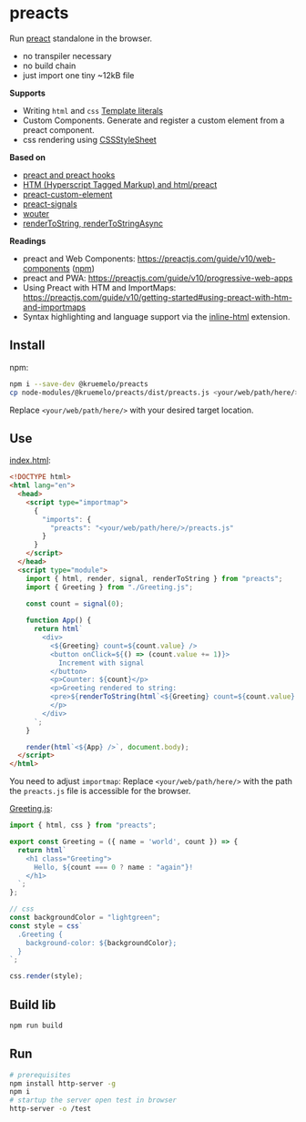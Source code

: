 # preacts

Run [preact](https://github.com/preactjs/preact) standalone in the browser.

- no transpiler necessary
- no build chain
- just import one tiny ~12kB file

**Supports**

- Writing `html` and `css` [Template literals](https://developer.mozilla.org/en-US/docs/Web/JavaScript/Reference/Template_literals)
- Custom Components. Generate and register a custom element from a preact component.
- css rendering using [CSSStyleSheet](https://web.dev/articles/constructable-stylesheets)

**Based on**

- [preact and preact hooks](https://github.com/preactjs/preact)
- [HTM (Hyperscript Tagged Markup) and html/preact](https://github.com/developit/htm)
- [preact-custom-element](https://github.com/preactjs/preact-custom-element)
- [preact-signals](https://github.com/preactjs/signals)
- [wouter](https://www.npmjs.com/package/wouter-preact)
- [renderToString, renderToStringAsync](https://github.com/preactjs/preact-render-to-string)

**Readings**

- preact and Web Components: <https://preactjs.com/guide/v10/web-components> ([npm](https://www.npmjs.com/package/preact-custom-element))
- preact and PWA: <https://preactjs.com/guide/v10/progressive-web-apps>
- Using Preact with HTM and ImportMaps: <https://preactjs.com/guide/v10/getting-started#using-preact-with-htm-and-importmaps>
- Syntax highlighting and language support via the [inline-html](https://marketplace.visualstudio.com/items?itemName=pushqrdx.inline-html) extension.

## Install

npm:

```bash
npm i --save-dev @kruemelo/preacts
cp node-modules/@kruemelo/preacts/dist/preacts.js <your/web/path/here/>preacts.js
```

Replace `<your/web/path/here/>` with your desired target location.

## Use

[index.html](./test/index.html):

```html
<!DOCTYPE html>
<html lang="en">
  <head>
    <script type="importmap">
      {
        "imports": {
          "preacts": "<your/web/path/here/>/preacts.js"
        }
      }
    </script>    
  </head>
  <script type="module">
    import { html, render, signal, renderToString } from "preacts";
    import { Greeting } from "./Greeting.js";
  
    const count = signal(0);

    function App() {
      return html`
        <div>
          <${Greeting} count=${count.value} />
          <button onClick=${() => (count.value += 1)}>
            Increment with signal
          </button>
          <p>Counter: ${count}</p>
          <p>Greeting rendered to string: 
          <pre>${renderToString(html`<${Greeting} count=${count.value} />`)}</pre>
          </p>
        </div>
      `;
    }

    render(html`<${App} />`, document.body);
  </script>
</html>
```

You need to adjust `importmap`: Replace `<your/web/path/here/>` with the path the `preacts.js` file is accessible for the browser.

[Greeting.js](./test/Greeting.js):

```js
import { html, css } from "preacts";

export const Greeting = ({ name = 'world', count }) => {
  return html`
    <h1 class="Greeting">
      Hello, ${count === 0 ? name : "again"}!
    </h1>
  `;
};

// css
const backgroundColor = "lightgreen";
const style = css`
  .Greeting {
    background-color: ${backgroundColor};
  }
`;

css.render(style);
```

## Build lib

```bash
npm run build
```

## Run

```bash
# prerequisites
npm install http-server -g
npm i
# startup the server open test in browser
http-server -o /test
```
